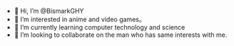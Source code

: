 - 👋 Hi, I’m @BismarkGHY
- 👀 I’m interested in anime and video games。
- 🌱 I’m currently learning computer technology and science
- 💞️ I’m looking to collaborate on the man who has same interests with me.

<!---
BismarkGHY/BismarkGHY is a ✨ special ✨ repository because its `README.md` (this file) appears on your GitHub profile.
You can click the Preview link to take a look at your changes.
--->
